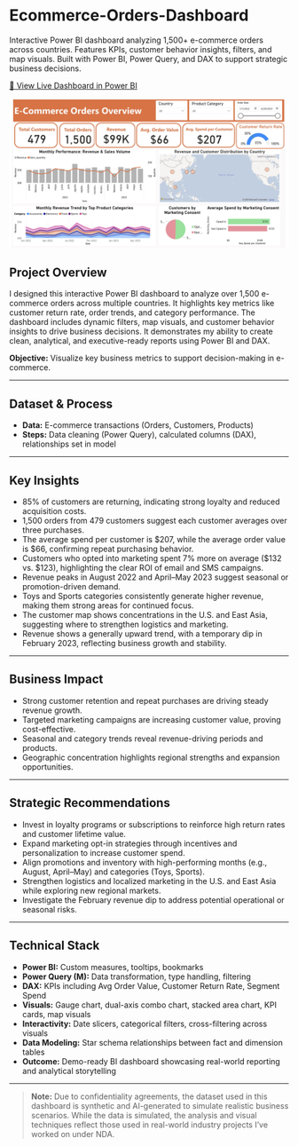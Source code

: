 # Ecommerce-Orders-Dashboard
Interactive Power BI dashboard analyzing 1,500+ e-commerce orders across countries. Features KPIs, customer behavior insights, filters, and map visuals. Built with Power BI, Power Query, and DAX to support strategic business decisions.

[🔗 View Live Dashboard in Power BI](https://app.powerbi.com/view?r=eyJrIjoiMzhkNzlhMjEtNzA4ZC00NDhhLWJlYmEtYzIxNWRlYmZiMDE3IiwidCI6ImI4ODFlZmNiLTgxZjAtNGVlMy1hMjgwLTA1OTgzODRiNWRiOCIsImMiOjZ9)

![Dashboard Preview](Ecommerce_Orders_Dashboard.jpg)

## Project Overview
I designed this interactive Power BI dashboard to analyze over 1,500 e-commerce orders across multiple countries. It highlights key metrics like customer return rate, order trends, and category performance. The dashboard includes dynamic filters, map visuals, and customer behavior insights to drive business decisions. It demonstrates my ability to create clean, analytical, and executive-ready reports using Power BI and DAX.

**Objective:** Visualize key business metrics to support decision-making in e-commerce.

---

## Dataset & Process
- **Data:** E-commerce transactions (Orders, Customers, Products)  
- **Steps:** Data cleaning (Power Query), calculated columns (DAX), relationships set in model

---

## Key Insights
- 85% of customers are returning, indicating strong loyalty and reduced acquisition costs.  
- 1,500 orders from 479 customers suggest each customer averages over three purchases.  
- The average spend per customer is $207, while the average order value is $66, confirming repeat purchasing behavior.  
- Customers who opted into marketing spent 7% more on average ($132 vs. $123), highlighting the clear ROI of email and SMS campaigns.  
- Revenue peaks in August 2022 and April–May 2023 suggest seasonal or promotion-driven demand.  
- Toys and Sports categories consistently generate higher revenue, making them strong areas for continued focus.  
- The customer map shows concentrations in the U.S. and East Asia, suggesting where to strengthen logistics and marketing.  
- Revenue shows a generally upward trend, with a temporary dip in February 2023, reflecting business growth and stability.

---

## Business Impact
- Strong customer retention and repeat purchases are driving steady revenue growth.  
- Targeted marketing campaigns are increasing customer value, proving cost-effective.  
- Seasonal and category trends reveal revenue-driving periods and products.  
- Geographic concentration highlights regional strengths and expansion opportunities.

---

## Strategic Recommendations
- Invest in loyalty programs or subscriptions to reinforce high return rates and customer lifetime value.  
- Expand marketing opt-in strategies through incentives and personalization to increase customer spend.  
- Align promotions and inventory with high-performing months (e.g., August, April–May) and categories (Toys, Sports).  
- Strengthen logistics and localized marketing in the U.S. and East Asia while exploring new regional markets.  
- Investigate the February revenue dip to address potential operational or seasonal risks.

---

## Technical Stack
- **Power BI:** Custom measures, tooltips, bookmarks  
- **Power Query (M):** Data transformation, type handling, filtering  
- **DAX:** KPIs including Avg Order Value, Customer Return Rate, Segment Spend  
- **Visuals:** Gauge chart, dual-axis combo chart, stacked area chart, KPI cards, map visuals  
- **Interactivity:** Date slicers, categorical filters, cross-filtering across visuals  
- **Data Modeling:** Star schema relationships between fact and dimension tables  
- **Outcome:** Demo-ready BI dashboard showcasing real-world reporting and analytical storytelling

---

> **Note:** Due to confidentiality agreements, the dataset used in this dashboard is synthetic and AI-generated to simulate realistic business scenarios. While the data is simulated, the analysis and visual techniques reflect those used in real-world industry projects I’ve worked on under NDA.
